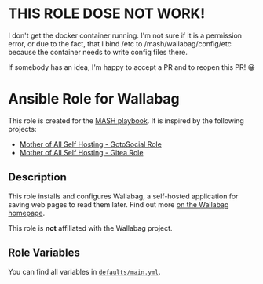 # THIS ROLE DOSE NOT WORK!
I don't get the docker container running. I'm not sure if it is a permission error, or due to the fact, that I bind /etc to /mash/wallabag/config/etc because the container needs to write config files there.

If somebody has an idea, I'm happy to accept a PR and to reopen this PR! 😀

# Ansible Role for Wallabag

This role is created for the [MASH playbook](https://github.com/mother-of-all-self-hosting/mash-playbook). It is inspired by the following projects:

- [Mother of All Self Hosting - GotoSocial Role](https://github.com/mother-of-all-self-hosting/ansible-role-gotosocial)
- [Mother of All Self Hosting - Gitea Role](https://github.com/mother-of-all-self-hosting/ansible-role-gitea)

## Description

This role installs and configures Wallabag, a self-hosted application for saving web pages to read them later. 
Find out more [on the Wallabag homepage](https://wallabag.org/).

This role is **not** affiliated with the Wallabag project.

## Role Variables

You can find all variables in [`defaults/main.yml`](https://github.com/Bergruebe/ansible-role-wallabag/blob/main/defaults/main.yml).
